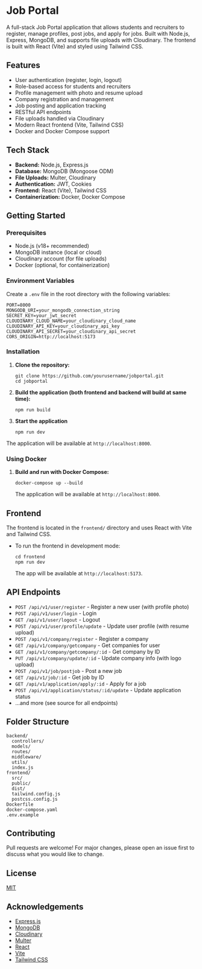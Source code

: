# Job Portal

A full-stack Job Portal application that allows students and recruiters to register, manage profiles, post jobs, and apply for jobs. Built with Node.js, Express, MongoDB, and supports file uploads with Cloudinary. The frontend is built with React (Vite) and styled using Tailwind CSS.

## Features

- User authentication (register, login, logout)
- Role-based access for students and recruiters
- Profile management with photo and resume upload
- Company registration and management
- Job posting and application tracking
- RESTful API endpoints
- File uploads handled via Cloudinary
- Modern React frontend (Vite, Tailwind CSS)
- Docker and Docker Compose support

## Tech Stack

- **Backend:** Node.js, Express.js
- **Database:** MongoDB (Mongoose ODM)
- **File Uploads:** Multer, Cloudinary
- **Authentication:** JWT, Cookies
- **Frontend:** React (Vite), Tailwind CSS
- **Containerization:** Docker, Docker Compose

## Getting Started

### Prerequisites

- Node.js (v18+ recommended)
- MongoDB instance (local or cloud)
- Cloudinary account (for file uploads)
- Docker (optional, for containerization)

### Environment Variables

Create a `.env` file in the root directory with the following variables:

```
PORT=8000
MONGODB_URI=your_mongodb_connection_string
SECRET_KEY=your_jwt_secret
CLOUDINARY_CLOUD_NAME=your_cloudinary_cloud_name
CLOUDINARY_API_KEY=your_cloudinary_api_key
CLOUDINARY_API_SECRET=your_cloudinary_api_secret
CORS_ORIGIN=http://localhost:5173
```

### Installation

1. **Clone the repository:**

   ```
   git clone https://github.com/yourusername/jobportal.git
   cd jobportal
   ```

2. **Build the application (both frontend and backend will build at same time):**

   ```
   npm run build
   ```

3. **Start the application**

   ```
   npm run dev
   ```

The application will be available at `http://localhost:8000`.

### Using Docker

1. **Build and run with Docker Compose:**
   ```
   docker-compose up --build
   ```
   The application will be available at `http://localhost:8000`.

## Frontend

The frontend is located in the `frontend/` directory and uses React with Vite and Tailwind CSS.

- To run the frontend in development mode:
  ```
  cd frontend
  npm run dev
  ```
  The app will be available at `http://localhost:5173`.

## API Endpoints

- `POST /api/v1/user/register` - Register a new user (with profile photo)
- `POST /api/v1/user/login` - Login
- `GET /api/v1/user/logout` - Logout
- `POST /api/v1/user/profile/update` - Update user profile (with resume upload)
- `POST /api/v1/company/register` - Register a company
- `GET /api/v1/company/getcompany` - Get companies for user
- `GET /api/v1/company/getcompany/:id` - Get company by ID
- `PUT /api/v1/company/update/:id` - Update company info (with logo upload)
- `POST /api/v1/job/postjob` - Post a new job
- `GET /api/v1/job/:id` - Get job by ID
- `GET /api/v1/application/apply/:id` - Apply for a job
- `POST /api/v1/application/status/:id/update` - Update application status
- ...and more (see source for all endpoints)

## Folder Structure

```
backend/
  controllers/
  models/
  routes/
  middleware/
  utils/
  index.js
frontend/
  src/
  public/
  dist/
  tailwind.config.js
  postcss.config.js
Dockerfile
docker-compose.yaml
.env.example
```

## Contributing

Pull requests are welcome! For major changes, please open an issue first to discuss what you would like to change.

## License

[MIT](LICENSE)

## Acknowledgements

- [Express.js](https://expressjs.com/)
- [MongoDB](https://www.mongodb.com/)
- [Cloudinary](https://cloudinary.com/)
- [Multer](https://github.com/expressjs/multer)
- [React](https://react.dev/)
- [Vite](https://vitejs.dev/)
- [Tailwind CSS](https://tailwindcss.com/)

